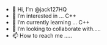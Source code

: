 - 👋 Hi, I’m @jack127HQ
- 👀 I’m interested in ... C++
- 🌱 I’m currently learning ... C++
- 💞️ I’m looking to collaborate with.....
- 📫 How to reach me .....

<!---
jack127HQ/jack127HQ is a ✨ special ✨ repository because its `README.md` (this file) appears on your GitHub profile.
You can click the Preview link to take a look at your changes.
--->
